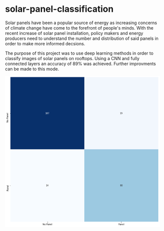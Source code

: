 # solar-panel-classification
Solar panels have been a popular source of energy as increasing concerns of climate change have come to the forefront of people's minds. With the recent increase of solar panel installation, policy makers and energy producers need to understand the number and distribution of said panels in order to make more informed decsions.

The purpose of this project was to use deep learning methods in order to classify images of solar panels on rooftops. Using a CNN and fully connected layers an accuracy of 89% was achieved. Further improvments can be made to this mode.

![](./Resources/confmat.png)
